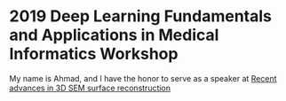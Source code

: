 # 2019 Deep Learning Fundamentals and Applications in Medical Informatics Workshop

My name is Ahmad, and I have the honor to serve as a speaker at [Recent advances in 3D SEM surface reconstruction](http://www.sciencedirect.com/science/article/pii/S0968432815300226)
